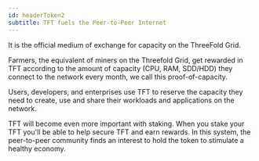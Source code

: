 ```yaml
---
id: headerToken2
subtitle: TFT fuels the Peer-to-Peer Internet
---
```


It is the official medium of exchange for capacity on the ThreeFold Grid.  


Farmers, the equivalent of miners on the Threefold Grid, get rewarded in TFT according to the amount of capacity (CPU, RAM, SDD/HDD) they connect to the network every month, we call this proof-of-capacity. 

Users, developers, and enterprises use TFT to reserve the capacity they need to create, use and share their workloads and applications on the network.

TFT will become even more important with staking. When you stake your TFT you'll be able to help secure TFT and earn rewards. In this system, the peer-to-peer community finds an interest to hold the token to stimulate a healthy economy.